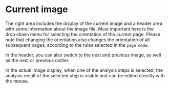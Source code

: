# Current image

The right area includes the display of the current image and a header area with some information about the image file. Most important here is the drop-down menu for selecting the orientation of the current page. Please note that changing the orientation also changes the orientation of all subsequent pages, according to the rules selected in the `page mode`.

In the header, you can also switch to the next and previous image, as well as the next or previous outlier.

In the actual image display, when one of the analysis steps is selected, the analysis result of the selected step is visible and can be edited directly with the mouse.

